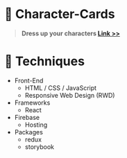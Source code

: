 # :ferris_wheel: Character-Cards

> **Dress up your characters [Link >>](https://campus-diveintotopic-fn.web.app/)**

# :ferris_wheel: Techniques
- Front-End
  - HTML / CSS / JavaScript
  - Responsive Web Design (RWD)
- Frameworks
  - React
- Firebase
  - Hosting
- Packages
  - redux
  - storybook
 
